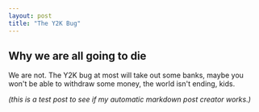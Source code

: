 ```yaml
---
layout: post
title: "The Y2K Bug"
---
```


## Why we are all going to die
We are not. The Y2K bug at most will take out some banks, maybe you won't be able to withdraw some money, the world isn't ending, kids.

*(this is a test post to see if my automatic markdown post creator works.)*
